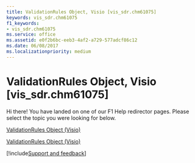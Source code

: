 ```yaml
---
title: ValidationRules Object, Visio [vis_sdr.chm61075]
keywords: vis_sdr.chm61075
f1_keywords:
- vis_sdr.chm61075
ms.service: office
ms.assetid: e0f2b6bc-eeb3-4af2-a729-577adcf86c12
ms.date: 06/08/2017
ms.localizationpriority: medium
---
```



# ValidationRules Object, Visio [vis_sdr.chm61075]

Hi there! You have landed on one of our F1 Help redirector pages. Please select the topic you were looking for below.

[ValidationRules Object (Visio)](https://msdn.microsoft.com/library/f66d942d-1ae4-d65a-b534-947787b7b160.aspx)

[ValidationRules Object (Visio)](https://msdn.microsoft.com/library/e7a1a5c6-02a7-2dc2-7a73-cc84821e077e%28Office.15%29.aspx)

[!include[Support and feedback](~/includes/feedback-boilerplate.md)]